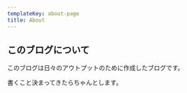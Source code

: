 ```yaml
---
templateKey: about-page
title: About
---
```

## このブログについて
このブログは日々のアウトプットのために作成したブログです。

書くこと決まってきたらちゃんとします。
